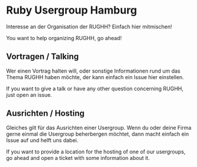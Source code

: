# Ruby Usergroup Hamburg

Interesse an der Organisation der RUGHH? Einfach hier mitmischen!

You want to help organizing RUGHH, go ahead!

## Vortragen / Talking

Wer einen Vortrag halten will, oder sonstige Informationen rund um das Thema RUGHH haben möchte, der kann einfach ein Issue hier einstellen.

If you want to give a talk or have any other question concerning RUGHH, just open an issue.

## Ausrichten / Hosting

Gleiches gilt für das Ausrichten einer Usergroup. Wenn du oder deine Firma gerne einmal die Usergroup beherbergen möchtet, dann macht einfach ein Issue auf und helft uns dabei.

If you want to provide a location for the hosting of one of our usergroups, go ahead and open a ticket with some information about it.
